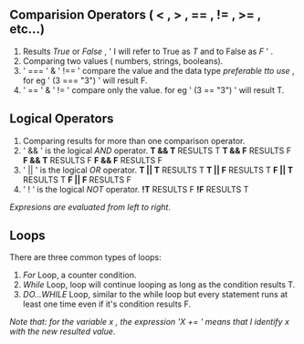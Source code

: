 ## Comparision Operators ( < , > , == , != , >= , etc...)

1. Results *True* or *False* , ' I will refer to True as *T* and to False as *F* ' .
2. Comparing two values ( numbers, strings, booleans).
3. ' === ' & ' !== ' compare the value and the data type *preferable tto use* , for eg ' (3 === "3") ' will result F.
4. ' == ' & ' != ' compare only the value. for eg ' (3 == "3") ' will result T.

## Logical Operators 

1. Comparing results for more than one comparison operator.
2. ' && ' is the logical *AND* operator.
   **T && T** RESULTS T
   **T && F** RESULTS F
   **F && T** RESULTS F
   **F && F** RESULTS F
3. ' || ' is the logical *OR* operator.
   **T || T** RESULTS T
   **T || F** RESULTS T
   **F || T** RESULTS T
   **F || F** RESULTS F
4. ' ! ' is the logical *NOT* operator.
   **!T** RESULTS F
   **!F** RESULTS T

*Expresions are evaluated from left to right*.

## Loops

There are three common types of loops:

1. *For* Loop, a counter condition.
2. *While* Loop, loop will continue looping as long as the condition results T.
3. *DO...WHILE* Loop, similar to the while loop but every statement runs at least one time even if it's condition results F.



*Note that: for the variable x , the expression 'X += ' means that I identify x with the new resulted value*.